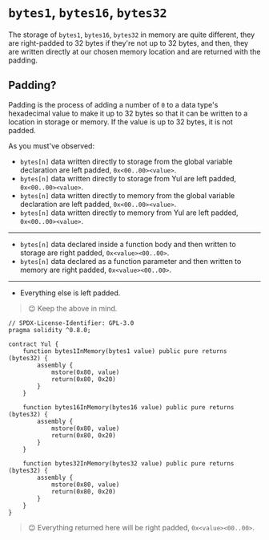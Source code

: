 # `bytes1`, `bytes16`, `bytes32`

The storage of `bytes1`, `bytes16`, `bytes32` in memory are quite different, they are right-padded to 32 bytes if they're not up to 32 bytes, and then,  they are written directly at our chosen memory location and are returned with the padding.

## Padding?

Padding is the process of adding  a number of `0` to a data type's hexadecimal value to make it up to 32 bytes so that it can be written to a location in storage or memory. If the value is up to 32 bytes, it is not padded.

As you must've observed:
- `bytes[n]` data written directly to storage from the global variable declaration are left padded, `0x<00..00><value>`.
- `bytes[n]` data written directly to storage from Yul are left padded, `0x<00..00><value>`.
- `bytes[n]` data written directly to memory from the global variable declaration are left padded, `0x<00..00><value>`.
- `bytes[n]` data written directly to memory from Yul are left padded, `0x<00..00><value>`.

---

- `bytes[n]` data declared inside a function body and then written to storage are right padded, `0x<value><00..00>`.
- `bytes[n]` data declared as a function parameter and then written to memory are right padded, `0x<value><00..00>`.

---

- Everything else is left padded.

> 😉 Keep the above in mind.

```solidity
// SPDX-License-Identifier: GPL-3.0
pragma solidity ^0.8.0;

contract Yul {
    function bytes1InMemory(bytes1 value) public pure returns (bytes32) {
        assembly {
            mstore(0x80, value)
            return(0x80, 0x20)
        }
    }

    function bytes16InMemory(bytes16 value) public pure returns (bytes32) {
        assembly {
            mstore(0x80, value)
            return(0x80, 0x20)
        }
    }

    function bytes32InMemory(bytes32 value) public pure returns (bytes32) {
        assembly {
            mstore(0x80, value)
            return(0x80, 0x20)
        }
    }
}
```
> 😉 Everything returned here will be right padded, `0x<value><00..00>`.